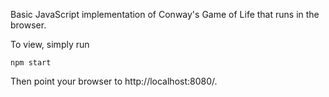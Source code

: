 Basic JavaScript implementation of Conway's Game of Life that runs in the browser.

To view, simply run

```npm start```

Then point your browser to http://localhost:8080/.